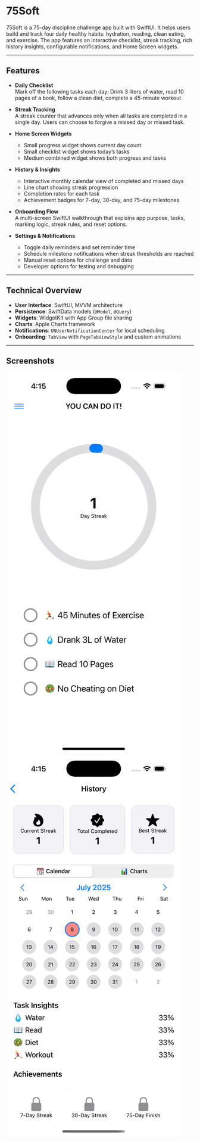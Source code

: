 # 75Soft

75Soft is a 75-day discipline challenge app built with SwiftUI. It helps users build and track four daily healthy habits: hydration, reading, clean eating, and exercise. The app features an interactive checklist, streak tracking, rich history insights, configurable notifications, and Home Screen widgets.

---

## Features

- **Daily Checklist**  
  Mark off the following tasks each day: Drink 3 liters of water, read 10 pages of a book, follow a clean diet, complete a 45-minute workout.

- **Streak Tracking**  
  A streak counter that advances only when all tasks are completed in a single day. Users can choose to forgive a missed day or missed task.

- **Home Screen Widgets**  
  - Small progress widget shows current day count  
  - Small checklist widget shows today’s tasks  
  - Medium combined widget shows both progress and tasks

- **History & Insights**  
  - Interactive monthly calendar view of completed and missed days  
  - Line chart showing streak progression  
  - Completion rates for each task  
  - Achievement badges for 7-day, 30-day, and 75-day milestones

- **Onboarding Flow**  
  A multi-screen SwiftUI walkthrough that explains app purpose, tasks, marking logic, streak rules, and reset options.

- **Settings & Notifications**  
  - Toggle daily reminders and set reminder time  
  - Schedule milestone notifications when streak thresholds are reached  
  - Manual reset options for challenge and data  
  - Developer options for testing and debugging

---

## Technical Overview

- **User Interface**: SwiftUI, MVVM architecture  
- **Persistence**: SwiftData models (`@Model`, `@Query`)  
- **Widgets**: WidgetKit with App Group file sharing  
- **Charts**: Apple Charts framework  
- **Notifications**: `UNUserNotificationCenter` for local scheduling  
- **Onboarding**: `TabView` with `PageTabViewStyle` and custom animations

---

## Screenshots
![Main Screen](docs/screenshots/main.png)
![History Calendar](docs/screenshots/history.png)
<!--  Screenshots go here.  
> Add images under `docs/screenshots/` and reference them like below:

```markdown
![Main Screen](docs/screenshots/main.png)
![History Calendar](docs/screenshots/history.png) -->

